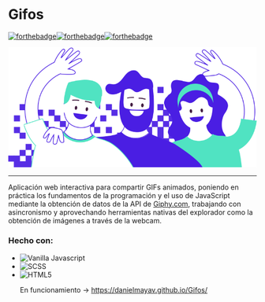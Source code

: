# Gifos
[![forthebadge](https://forthebadge.com/images/badges/made-with-javascript.svg)](https://forthebadge.com)[![forthebadge](https://forthebadge.com/images/badges/uses-css.svg)](https://forthebadge.com)[![forthebadge](https://forthebadge.com/images/badges/uses-html.svg)](https://forthebadge.com)

<img src="./assets/ilustra_header.svg">

***

Aplicación web interactiva para compartir GIFs animados, poniendo en práctica los fundamentos de la programación y el uso de JavaScript mediante la obtención de datos de la API de [Giphy.com](http://giphy.com/), trabajando con asincronismo y aprovechando herramientas nativas del explorador como la obtención de imágenes a través de la webcam.

### Hecho con:
- <img src="https://img.shields.io/badge/Vanilla-Javascript-yellow" alt="Vanilla Javascript">
- <img src="https://img.shields.io/badge/-SCSS-ff69b4" alt="SCSS">
- <img src="https://img.shields.io/badge/-HTML5-blue" alt="HTML5">

  En funcionamiento -> https://danielmayav.github.io/Gifos/

